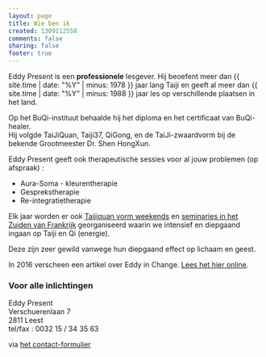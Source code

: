 ```yaml
---
layout: page
title: Wie ben ik
created: 1309112558
comments: false
sharing: false
footer: true
---
```


Eddy Present is een **professionele** lesgever. Hij beoefent meer dan {{ site.time | date: "%Y" | minus: 1978 }} jaar lang Taiji en geeft al meer dan {{ site.time | date: "%Y" | minus: 1988 }} jaar les op verschillende plaatsen in het land.

Op het BuQi-instituut behaalde hij het diploma en het certificaat van BuQi-healer.  
Hij volgde TaiJiQuan, Taiji37, QiGong, en de TaiJi-zwaardvorm bij de bekende Grootmeester Dr. Shen HongXun.  

Eddy Present geeft ook therapeutische sessies voor al jouw problemen (op afspraak) :

* Aura-Soma - kleurentherapie
* Gesprekstherapie
* Re-integratietherapie

Elk jaar worden er ook [Taijiquan vorm weekends](/taijiquan/stages-hoepertingen.html) en [seminaries in het Zuiden van Frankrijk](/taijiquan/stages-zuid-frankrijk.html) georganiseerd waarin we intensief en diepgaand ingaan op Taiji en Qi (energie).

Deze zijn zeer gewild vanwege hun diepgaand effect op lichaam en geest.  

In 2016 verscheen een artikel over Eddy in Change. [Lees het hier online](/flyers/Change_EddyPresent.pdf).


### <a id="inlichtingen" name="inlichtingen"></a>Voor alle inlichtingen

Eddy Present  
Verschuerenlaan 7  
2811 Leest  
tel/fax : 0032 15 / 34 35 63    
<script type="text/javascript" language="javascript"><!--
{ coded = "iVVd.0giviC1@1ieiCi1.Pi" ;   key = "g6Wws8oQIlDUCb4VzX7pBRZYuTxvAqtyeJGmPSjr5k0NM239OEFnL1diHKchfa" ;  shift=coded.length ; link="" ; for (i=0; i<coded.length; i++) { if (key.indexOf(coded.charAt(i))==-1) { ltr = coded.charAt(i); link += (ltr); } else { ltr = (key.indexOf(coded.charAt(i))-shift+key.length) % key.length ; link += (key.charAt(ltr)) ;  } } document.write("email : <a href='mailto:"+link+"'>"+link+"</a> of via <a href='/contact.html'>het contact-formulier</a> ") } //--> </script> <noscript> via <a href="/contact.html">het contact-formulier</a></noscript>

<!--
Email obfuscator script 2.1 by Tim Williams, University of Arizona
Random encryption key feature by Andrew Moulden, Site Engineering Ltd
This code is freeware provided these four comment lines remain intact
A wizard to generate this code is at http://www.jottings.com/obfuscator/
-->
